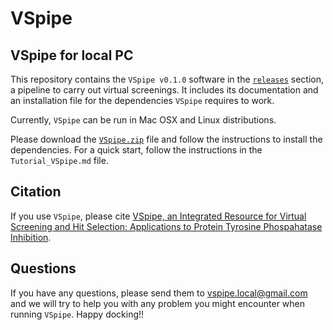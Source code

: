 # VSpipe

## VSpipe for local PC

This repository contains the `VSpipe v0.1.0` software in the [`releases`](https://github.com/sabifo4/VSpipe/releases) section, a pipeline to carry out virtual screenings. It includes its documentation and an installation file for the dependencies `VSpipe` requires to work.

Currently, `VSpipe` can be run in Mac OSX and Linux distributions.

Please download the [`VSpipe.zip`](https://github.com/sabifo4/VSpipe/releases/download/v0.1.0/VSpipe.zip) file and follow the instructions to install the dependencies. For a quick start, follow the instructions in the `Tutorial_VSpipe.md` file. 

## Citation

If you use `VSpipe`, please cite [VSpipe, an Integrated Resource for Virtual Screening and Hit Selection: Applications to Protein Tyrosine Phospahatase Inhibition](http://www.mdpi.com/1420-3049/23/2/353).

## Questions

If you have any questions, please send them to [vspipe.local@gmail.com](mailto://vspipe.local@gmail.com) and we will try to help you with any problem you might encounter when running  `VSpipe`. Happy docking!!
